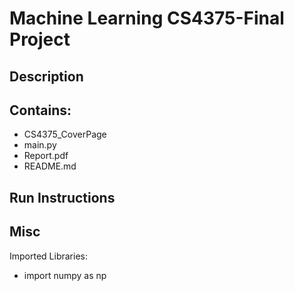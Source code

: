 # Machine Learning CS4375-Final Project
## Description


## Contains:
- CS4375_CoverPage
- main.py
- Report.pdf
- README.md

## Run Instructions 


## Misc
Imported Libraries:
- import numpy as np




